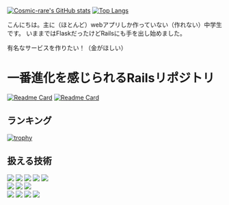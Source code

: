 [![Cosmic-rare's GitHub stats](https://github-readme-stats.vercel.app/api?username=Cosmic-rare&show_icons=true&title_color=7289da&icon_color=7289da)](https://github.com/anuraghazra/github-readme-stats)
[![Top Langs](https://github-readme-stats.vercel.app/api/top-langs/?username=Cosmic-rare&layout=compact&title_color=7289da&icon_color=7289da)](https://github.com/anuraghazra/github-readme-stats)  

こんにちは。主に（ほとんど）webアプリしか作っていない（作れない）中学生です。
いままではFlaskだったけどRailsにも手を出し始めました。

有名なサービスを作りたい！（金がほしい）

# 一番進化を感じられるRailsリポジトリ
[![Readme Card](https://github-readme-stats.vercel.app/api/pin/?username=Cosmic-rare&repo=rails-devise&title_color=7289da&icon_color=7289da)](https://github.com/Cosmic-rare/rails-devise)
[![Readme Card](https://github-readme-stats.vercel.app/api/pin/?username=Cosmic-rare&repo=rails-vue_ajax&title_color=7289da&icon_color=7289da)](https://github.com/Cosmic-rare/rails-vue_ajax)

## ランキング
[![trophy](https://github-profile-trophy.vercel.app/?username=Cosmic-rare)](https://github.com/ryo-ma/github-profile-trophy)

## 扱える技術
<img src="https://img.shields.io/badge/-Ruby-CC342D.svg?logo=ruby&style=for-the-badge">  <img src="https://img.shields.io/badge/Javascript-276DC3.svg?logo=javascript&style=for-the-badge">  <img src="https://img.shields.io/badge/-Python-F9DC3E.svg?logo=python&style=for-the-badge">  <img src="https://img.shields.io/badge/-CSS3-1572B6.svg?logo=css3&style=for-the-badge"> <img src="https://img.shields.io/badge/-HTML5-333.svg?logo=html5&style=for-the-badge">  
<img src="https://img.shields.io/badge/-Flask-000000.svg?logo=flask&style=for-the-badge">  <img src="https://img.shields.io/badge/-Bootstrap-563D7C.svg?logo=bootstrap&style=for-the-badge">  <img src="https://img.shields.io/badge/-jQuery-0769AD.svg?logo=jquery&style=for-the-badge">  
<img src="https://img.shields.io/badge/-Visual%20Studio%20Code-007ACC.svg?logo=visual-studio-code&style=for-the-badge">
<img src="https://img.shields.io/badge/-Amazon%20AWS-232F3E.svg?logo=amazon-aws&style=for-the-badge">  <img src="https://img.shields.io/badge/-GitHub-181717.svg?logo=github&style=for-the-badge">  <img src="https://img.shields.io/badge/-Docker-EEE.svg?logo=docker&style=for-the-badge">  
